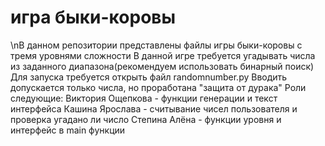 #  игра быки-коровы
\nВ данном репозитории представлены файлы игры быки-коровы c тремя уровнями сложности
В данной игре требуется угадывать числа из заданного диапазона(рекомендуем использовать бинарный поиск)
Для запуска требуется открыть файл randomnumber.py 
Вводить допускается только числа, но проработана "защита от дурака"
Роли следующие:
Виктория Ощепкова - функции генерации и текст интерфейса
Кашина Ярослава - считывание чисел пользователя и проверка угадано ли число
Степина Алёна - функции уровня и интерфейс в main функции
